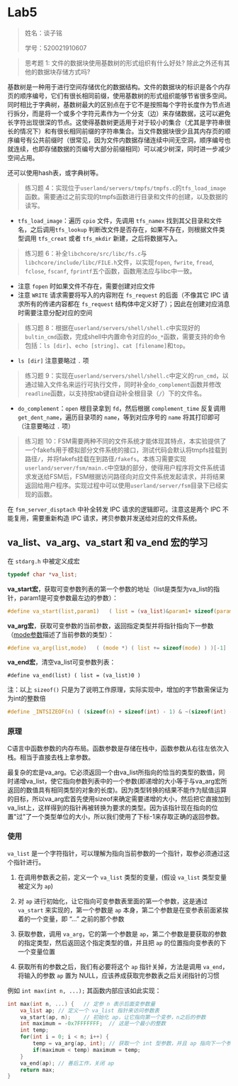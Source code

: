 # Lab5

> 姓名：谈子铭
>
> 学号：520021910607

> 思考题 1: 文件的数据块使用基数树的形式组织有什么好处? 除此之外还有其他的数据块存储方式吗?

基数树是一种用于进行空间存储优化的数据结构。文件的数据块的标识是各个内存页的顺序编号，它们有很长相同前缀，使用基数树的形式组织能够节省很多空间。同时相比于字典树，基数树最大的区别点在于它不是按照每个字符长度作为节点进行拆分，而是将一个或多个字符元素作为一个分支（边）来存储数据，这可以避免长字符出现很深的节点。这使得基数树更适用于对于较小的集合（尤其是字符串很长的情况下）和有很长相同前缀的字符串集合。当文件数据块很少且其内存页的顺序编号有公共前缀时（很常见，因为文件内数据存储连续中间无空洞，顺序编号也就连续，也即存储数据的页编号大部分前缀相同）可以减少树深，同时进一步减少空间占用。

还可以使用hash表，或字典树等。

> 练习题 4：实现位于`userland/servers/tmpfs/tmpfs.c`的`tfs_load_image`函数。需要通过之前实现的tmpfs函数进行目录和文件的创建，以及数据的读写。

- `tfs_load_image`：遍历 `cpio` 文件，先调用 `tfs_namex` 找到其父目录和文件名，之后调用`tfs_lookup` 判断改文件是否存在，如果不存在，则根据文件类型调用 `tfs_creat` 或者 `tfs_mkdir` 新建，之后将数据写入。

> 练习题 6：补全`libchcore/src/libc/fs.c`与`libchcore/include/libc/FILE.h`文件，以实现`fopen`, `fwrite`, `fread`, `fclose`, `fscanf`, `fprintf`五个函数，函数用法应与libc中一致。

- 注意 `fopen` 时如果文件不存在，需要创建对应文件
- 注意 `WRITE` 请求需要将写入的内容附在 `fs_request` 的后面（不像其它 IPC 请求所有的传递内容都在 `fs_request` 结构体中定义好了）；因此在创建对应消息时需要注意分配对应的空间

> 练习题 8：根据在`userland/servers/shell/shell.c`中实现好的`bultin_cmd`函数，完成shell中内置命令对应的`do_*`函数，需要支持的命令包括：`ls [dir]`、`echo [string]`、`cat [filename]`和`top`。

- `ls [dir]` 注意要略过 `.` 项

> 练习题 9：实现在`userland/servers/shell/shell.c`中定义的`run_cmd`，以通过输入文件名来运行可执行文件，同时补全`do_complement`函数并修改`readline`函数，以支持按tab键自动补全根目录（`/`）下的文件名。

- `do_complement`：`open` 根目录拿到 `fd`，然后根据 `complement_time` 反复调用 `get_dent_name`，遍历目录项的 `name`，等到对应序号的 `name` 将其打印即可（注意要略过 `.` 项）

> 练习题 10：FSM需要两种不同的文件系统才能体现其特点，本实验提供了一个fakefs用于模拟部分文件系统的接口，测试代码会默认将tmpfs挂载到路径`/`，并将fakefs挂载在到路径`/fakefs`。本练习需要实现`userland/server/fsm/main.c`中空缺的部分，使得用户程序将文件系统请求发送给FSM后，FSM根据访问路径向对应文件系统发起请求，并将结果返回给用户程序。实现过程中可以使用`userland/server/fsm`目录下已经实现的函数。

在 `fsm_server_disptach` 中补全转发 IPC 请求的逻辑即可。注意这是两个 IPC 不能复用，需要重新构造 IPC 请求，拷贝参数并发送给对应的文件系统。



## va_list、va_arg、va_start 和 va_end 宏的学习

在 `stdarg.h` 中被定义成宏

```c
typedef char *va_list;
```


**va_start宏**，获取可变参数列表的第一个参数的地址（list是类型为va_list的指针，param1是可变参数最左边的参数）：

```c
#define va_start(list,param1)   ( list = (va_list)&param1+ sizeof(param1) )
```

**va_arg宏**，获取可变参数的当前参数，返回指定类型并将指针指向下一参数（[mode参数](https://www.zhihu.com/search?q=mode参数&search_source=Entity&hybrid_search_source=Entity&hybrid_search_extra={"sourceType"%3A"article"%2C"sourceId"%3A"291148403"})描述了当前参数的类型）：

```c
#define va_arg(list,mode)   ( (mode *) ( list += sizeof(mode) ) )[-1]
```

**va_end宏**，清空va_list可变参数列表：

```text
#define va_end(list) ( list = (va_list)0 )
```

 注：以上 `sizeof()` 只是为了说明工作原理，实际实现中，增加的字节数需保证为为int的整数倍

```c
#define _INTSIZEOF(n) ( (sizeof(n) + sizeof(int) - 1) & ~(sizeof(int) - 1) )
```

### 原理

C语言中函数参数的内存布局。函数参数是存储在栈中，函数参数从右往左依次入栈。相当于直接去栈上拿参数。

最复杂的宏是va_arg。它必须返回一个由va_list所指向的恰当的类型的数值，同时递增va_list，使它指向参数列表中的一个参数(即递增的大小等于与va_arg宏所返回的数值具有相同类型的对象的长度)。因为类型转换的结果不能作为赋值运算的目标，所以va_arg宏首先使用sizeof来确定需要递增的大小，然后把它直接加到va_list上，这样得到的指针再被转换为要求的类型。因为该指针现在指向的位置"过"了一个类型单位的大小，所以我们使用了下标-1来存取正确的返回参数。

### 使用

`va_list` 是一个字符指针，可以理解为指向当前参数的一个指针，取参必须通过这个指针进行。

1. 在调用参数表之前，定义一个 `va_list` 类型的变量，(假设 `va_list` 类型变量被定义为 `ap`)

2. 对 `ap` 进行初始化，让它指向可变参数表里面的第一个参数，这是通过 `va_start` 来实现的，第一个参数是 `ap` 本身，第二个参数是在变参表前面紧挨着的一个变量，即 “...” 之前的那个参数

3. 获取参数，调用 `va_arg`，它的第一个参数是 `ap`，第二个参数是要获取的参数的指定类型，然后返回这个指定类型的值，并且把 `ap` 的位置指向变参表的下一个变量位置

4. 获取所有的参数之后，我们有必要将这个 `ap` 指针关掉，方法是调用 `va_end`，将输入的参数 `ap` 置为 NULL，应该养成获取完参数表之后关闭指针的习惯

例如 `int max(int n, ...);` 其函数内部应该如此实现：

```c
int max(int n, ...) {	// 定参 n 表示后面变参数量
	va_list ap;	// 定义一个 va_list 指针来访问参数表
    va_start(ap, n);	// 初始化 ap，让它指向第一个变参，n之后的参数
    int maximum = -0x7FFFFFFF;	// 这是一个最小的整数
    int temp;
    for(int i = 0; i < n; i++) {
    	temp = va_arg(ap, int);	// 获取一个 int 型参数，并且 ap 指向下一个参数
    	if(maximum < temp) maximum = temp;
    }
    va_end(ap);	// 善后工作，关闭 ap
    return max;
}
```
